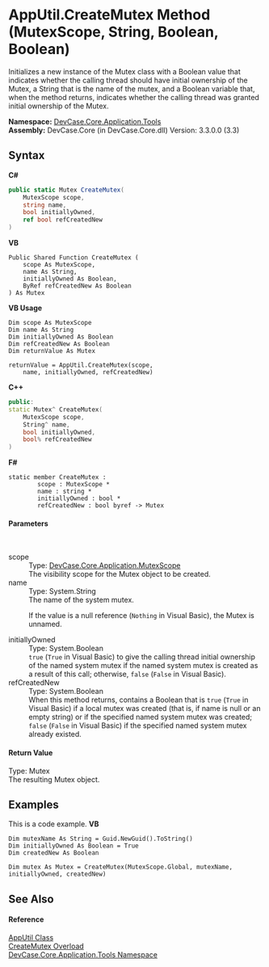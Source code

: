 # AppUtil.CreateMutex Method (MutexScope, String, Boolean, Boolean)
 

Initializes a new instance of the Mutex class with a Boolean value that indicates whether the calling thread should have initial ownership of the Mutex, a String that is the name of the mutex, and a Boolean variable that, when the method returns, indicates whether the calling thread was granted initial ownership of the Mutex.

**Namespace:**&nbsp;<a href="N_DevCase_Core_Application_Tools">DevCase.Core.Application.Tools</a><br />**Assembly:**&nbsp;DevCase.Core (in DevCase.Core.dll) Version: 3.3.0.0 (3.3)

## Syntax

**C#**<br />
``` C#
public static Mutex CreateMutex(
	MutexScope scope,
	string name,
	bool initiallyOwned,
	ref bool refCreatedNew
)
```

**VB**<br />
``` VB
Public Shared Function CreateMutex ( 
	scope As MutexScope,
	name As String,
	initiallyOwned As Boolean,
	ByRef refCreatedNew As Boolean
) As Mutex
```

**VB Usage**<br />
``` VB Usage
Dim scope As MutexScope
Dim name As String
Dim initiallyOwned As Boolean
Dim refCreatedNew As Boolean
Dim returnValue As Mutex

returnValue = AppUtil.CreateMutex(scope, 
	name, initiallyOwned, refCreatedNew)
```

**C++**<br />
``` C++
public:
static Mutex^ CreateMutex(
	MutexScope scope, 
	String^ name, 
	bool initiallyOwned, 
	bool% refCreatedNew
)
```

**F#**<br />
``` F#
static member CreateMutex : 
        scope : MutexScope * 
        name : string * 
        initiallyOwned : bool * 
        refCreatedNew : bool byref -> Mutex 

```


#### Parameters
&nbsp;<dl><dt>scope</dt><dd>Type: <a href="T_DevCase_Core_Application_MutexScope">DevCase.Core.Application.MutexScope</a><br />The visibility scope for the Mutex object to be created.</dd><dt>name</dt><dd>Type: System.String<br />The name of the system mutex. 

 If the value is a null reference (`Nothing` in Visual Basic), the Mutex is unnamed.</dd><dt>initiallyOwned</dt><dd>Type: System.Boolean<br />`true` (`True` in Visual Basic) to give the calling thread initial ownership of the named system mutex if the named system mutex is created as a result of this call; otherwise, `false` (`False` in Visual Basic).</dd><dt>refCreatedNew</dt><dd>Type: System.Boolean<br />When this method returns, contains a Boolean that is `true` (`True` in Visual Basic) if a local mutex was created (that is, if name is null or an empty string) or if the specified named system mutex was created; `false` (`False` in Visual Basic) if the specified named system mutex already existed.</dd></dl>

#### Return Value
Type: Mutex<br />The resulting Mutex object.

## Examples
This is a code example. 
**VB**<br />
``` VB
Dim mutexName As String = Guid.NewGuid().ToString()
Dim initiallyOwned As Boolean = True
Dim createdNew As Boolean

Dim mutex As Mutex = CreateMutex(MutexScope.Global, mutexName, initiallyOwned, createdNew)
```


## See Also


#### Reference
<a href="T_DevCase_Core_Application_Tools_AppUtil">AppUtil Class</a><br /><a href="Overload_DevCase_Core_Application_Tools_AppUtil_CreateMutex">CreateMutex Overload</a><br /><a href="N_DevCase_Core_Application_Tools">DevCase.Core.Application.Tools Namespace</a><br />